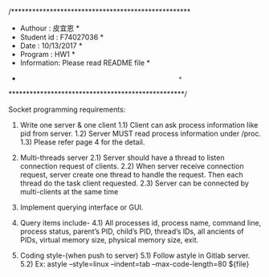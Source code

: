 /***************************************************
 * Authour    : 皮宜恩                              *
 * Student id : F74027036                          *
 * Date       : 10/13/2017                         *
 * Program    : HW1        			               *
 * Information: Please read README file            *
 *                                                 *
 **************************************************/

 Socket programming requirements:
1) Write one server & one client
   	1.1) Client can ask process information like pid from server.
	1.2) Server MUST read process information under /proc.
	1.3) Please refer page 4 for the detail.

2) Multi-threads server
	2.1) Server should have a thread to listen connection request of clients.
	2.2) When server receive connection request, server create one thread 
	     to handle the request. Then each thread do the task client requested.
	2.3) Server can be connected by multi-clients at the same time

3) Implement querying interface or GUI.

4) Query items include-
	4.1) All processes id, process name, command line, process status, parent’s PID, child’s PID, thread’s IDs, all ancients of PIDs, virtual memory size, physical memory size, exit.

5) Coding style-(when push to server)
	5.1) Follow astyle in Gitlab server.
	5.2) Ex: astyle –style=linux –indent=tab –max-code-length=80 ${file}